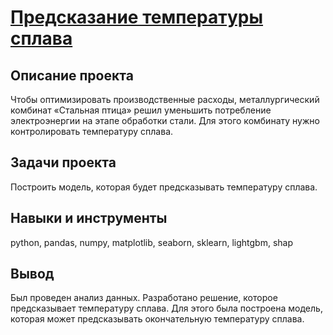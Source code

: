 # [Предсказание температуры сплава](https://github.com/AlexPuaro/yandex_practicum_data_science/blob/main/%D0%A4%D0%B8%D0%BD%D0%B0%D0%BB%D1%8C%D0%BD%D1%8B%D0%B9%20%D0%BF%D1%80%D0%BE%D0%B5%D0%BA%D1%82/project_1_final.ipynb)
## Описание проекта
Чтобы оптимизировать производственные расходы, металлургический комбинат «Стальная птица» решил уменьшить потребление электроэнергии на этапе обработки стали. Для этого комбинату нужно контролировать температуру сплава.

## Задачи проекта
Построить модель, которая будет предсказывать температуру сплава.

## Навыки и инструменты
python, pandas, numpy, matplotlib, seaborn, sklearn, lightgbm, shap

## Вывод
Был проведен анализ данных. Разработано решение, которое предсказывает температуру сплава. Для этого была построена модель, которая может предсказывать окончательную температуру сплава.
